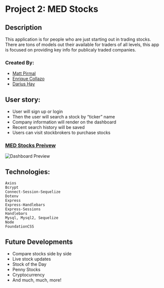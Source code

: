 # Project 2: MED Stocks

## Description 
This application is for people who are just starting out in trading stocks. There are tons of models out their available for traders of all levels, this app is focused on providing key info for publicaly traded companies.

### Created By:
* [Matt Pirmal](https://github.com/mgpirmal)
* [Enrique Collazo](https://github.com/02Dade12)
* [Darius Hay](https://github.com/DariusHay)

## User story: 
* User will sign up or login 
* Then the user will search a stock by “ticker” name 
* Company information will render on the dashboard
* Recent search history will be saved
* Users can visit stockbrokers to purchase stocks

### [MED Stocks Preivew](https://medstocks.herokuapp.com/)

![Dashboard Preview](dashboard.png)

## Technologies:
``` 
Axios
Bcrypt
Connect-Session-Sequelize
Dotenv
Express
Express-Handlebars
Express-Sessions
Handlebars
Mysql, Mysql2, Sequelize
Node
FoundationCSS
```
## Future Developments
* Compare stocks side by side
* Live stock updates
* Stock of the Day
* Penny Stocks
* Cryptocurrency 
* And much, much, more!
